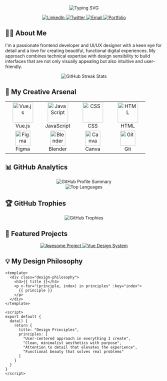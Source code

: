 <div align="center">
  <img src="https://readme-typing-svg.herokuapp.com?font=Fira+Code&size=32&duration=3000&pause=1000&color=41B883&center=true&vCenter=true&width=600&lines=Hi+there%2C+I'm+Jeremy+Shiroya;Frontend+Developer+%26+UI%2FUX+Designer;Crafting+Digital+Experiences" alt="Typing SVG" />
</div>

<p align="center">
  <a href="https://linkedin.com/in/jeremyshiroya" target="_blank">
    <img src="https://img.shields.io/badge/LinkedIn-0077B5?style=for-the-badge&logo=linkedin&logoColor=white" alt="LinkedIn" />
  </a>
  <a href="https://twitter.com/jeremyshiroya" target="_blank">
    <img src="https://img.shields.io/badge/Twitter-1DA1F2?style=for-the-badge&logo=twitter&logoColor=white" alt="Twitter" />
  </a>
  <a href="mailto:jeremy.shiroya@example.com" target="_blank">
    <img src="https://img.shields.io/badge/Email-D14836?style=for-the-badge&logo=gmail&logoColor=white" alt="Email" />
  </a>
  <a href="https://jeremyshiroya.com" target="_blank">
    <img src="https://img.shields.io/badge/Portfolio-41B883?style=for-the-badge&logo=vue.js&logoColor=white" alt="Portfolio" />
  </a>
</p>

## 👨‍💻 About Me

I'm a passionate frontend developer and UI/UX designer with a keen eye for detail and a love for creating beautiful, functional digital experiences. My approach combines technical expertise with design sensibility to build interfaces that are not only visually appealing but also intuitive and user-friendly.

<div align="center">
  <img src="https://github-readme-streak-stats.herokuapp.com/?user=jeremyshiroya&theme=vue-dark&hide_border=true" alt="GitHub Streak Stats" />
</div>

## 🎨 My Creative Arsenal

<div align="center">
  <table>
    <tr>
      <td align="center" width="96">
        <img src="https://techstack-generator.vercel.app/vue-icon.svg" alt="Vue.js" width="65" height="65" />
        <br>Vue.js
      </td>
      <td align="center" width="96">
        <img src="https://techstack-generator.vercel.app/js-icon.svg" alt="JavaScript" width="65" height="65" />
        <br>JavaScript
      </td>
      <td align="center" width="96">
        <img src="https://techstack-generator.vercel.app/css-icon.svg" alt="CSS" width="65" height="65" />
        <br>CSS
      </td>
      <td align="center" width="96">
        <img src="https://techstack-generator.vercel.app/html-icon.svg" alt="HTML" width="65" height="65" />
        <br>HTML
      </td>
    </tr>
    <tr>
      <td align="center" width="96">
        <img src="https://cdn.jsdelivr.net/gh/devicons/devicon/icons/figma/figma-original.svg" alt="Figma" width="48" height="48" />
        <br>Figma
      </td>
      <td align="center" width="96">
        <img src="https://cdn.jsdelivr.net/gh/devicons/devicon/icons/blender/blender-original.svg" alt="Blender" width="48" height="48" />
        <br>Blender
      </td>
      <td align="center" width="96">
        <img src="https://cdn.jsdelivr.net/gh/devicons/devicon/icons/canva/canva-original.svg" alt="Canva" width="48" height="48" />
        <br>Canva
      </td>
      <td align="center" width="96">
        <img src="https://cdn.jsdelivr.net/gh/devicons/devicon/icons/git/git-original.svg" alt="Git" width="48" height="48" />
        <br>Git
      </td>
    </tr>
  </table>
</div>

## 📊 GitHub Analytics

<div align="center">
  <img src="https://github-profile-summary-cards.vercel.app/api/cards/profile-details?username=jeremyshiroya&theme=vue" alt="GitHub Profile Summary" />
</div>

<div align="center">
  <img src="https://github-readme-stats.vercel.app/api/top-langs/?username=jeremyshiroya&layout=compact&theme=vue&hide_border=true" alt="Top Languages" />
</div>

## 🏆 GitHub Trophies

<div align="center">
  <img src="https://github-profile-trophy.vercel.app/?username=jeremyshiroya&theme=nord&column=7&no-frame=true" alt="GitHub Trophies" />
</div>

## 🌟 Featured Projects

<div align="center">
  <a href="https://github.com/jeremyshiroya/awesome-project">
    <img src="https://github-readme-stats.vercel.app/api/pin/?username=jeremyshiroya&repo=awesome-project&theme=vue&hide_border=true" alt="Awesome Project" />
  </a>
  <a href="https://github.com/jeremyshiroya/vue-design-system">
    <img src="https://github-readme-stats.vercel.app/api/pin/?username=jeremyshiroya&repo=vue-design-system&theme=vue&hide_border=true" alt="Vue Design System" />
  </a>
</div>

## 💡 My Design Philosophy

```vue
<template>
  <div class="design-philosophy">
    <h3>{{ title }}</h3>
    <p v-for="(principle, index) in principles" :key="index">
      {{ principle }}
    </p>
  </div>
</template>

<script>
export default {
  data() {
    return {
      title: "Design Principles",
      principles: [
        "User-centered approach in everything I create",
        "Clean, minimalist aesthetics with purpose",
        "Attention to detail that elevates the experience",
        "Functional beauty that solves real problems"
      ]
    }
  }
}
</script>
